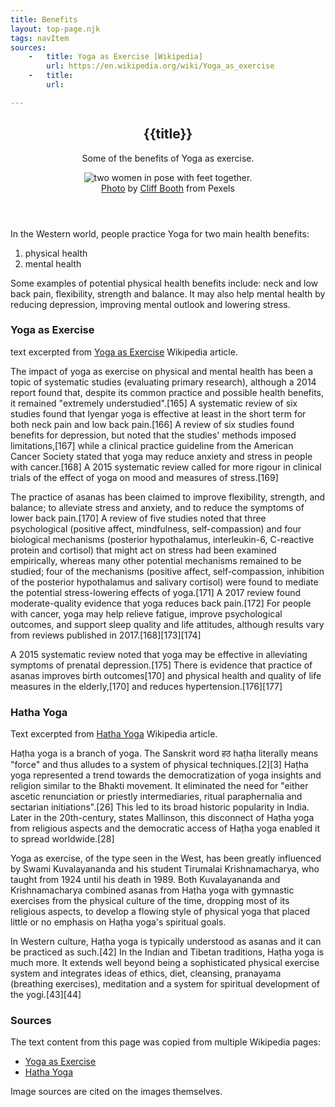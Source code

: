 ```yaml
---
title: Benefits
layout: top-page.njk
tags: navItem
sources:
    -   title: Yoga as Exercise [Wikipedia]
        url: https://en.wikipedia.org/wiki/Yoga_as_exercise
    -   title:
        url: 

---
```


<header class="page-header">
  <h2 class="page-title">{{title}}</h2>
  <div class="page-description">
    <p>Some of the benefits of Yoga as exercise.</p>
  </div>
  <figure class="image">
    <img src="/images/pexels-cliff-booth-4057269.jpg" alt="two women in pose with feet together.">
    <figcaption><a href="https://www.pexels.com/photo/photo-of-women-exercising-together-4057269/">Photo</a> by <a href="https://www.pexels.com/@cliff-booth?utm_content=attributionCopyText&utm_medium=referral&utm_source=pexels">Cliff Booth</a> from Pexels</figcaption>
  </figure>
</header>

In the Western world, people practice Yoga for two main health benefits:

1. physical health
2. mental health

Some examples of potential physical health benefits include: neck and low back pain, flexibility, strength and balance. It may also help mental health by reducing depression, improving mental outlook and lowering stress.

### Yoga as Exercise
<p class="cite">text excerpted from <a href="https://en.wikipedia.org/wiki/Yoga_as_exercise">Yoga as Exercise</a> Wikipedia article.</p>

The impact of yoga as exercise on physical and mental health has been a topic of systematic studies (evaluating primary research), although a 2014 report found that, despite its common practice and possible health benefits, it remained "extremely understudied".[165] A systematic review of six studies found that Iyengar yoga is effective at least in the short term for both neck pain and low back pain.[166] A review of six studies found benefits for depression, but noted that the studies' methods imposed limitations,[167] while a clinical practice guideline from the American Cancer Society stated that yoga may reduce anxiety and stress in people with cancer.[168] A 2015 systematic review called for more rigour in clinical trials of the effect of yoga on mood and measures of stress.[169]

The practice of asanas has been claimed to improve flexibility, strength, and balance; to alleviate stress and anxiety, and to reduce the symptoms of lower back pain.[170] A review of five studies noted that three psychological (positive affect, mindfulness, self-compassion) and four biological mechanisms (posterior hypothalamus, interleukin-6, C-reactive protein and cortisol) that might act on stress had been examined empirically, whereas many other potential mechanisms remained to be studied; four of the mechanisms (positive affect, self-compassion, inhibition of the posterior hypothalamus and salivary cortisol) were found to mediate the potential stress-lowering effects of yoga.[171] A 2017 review found moderate-quality evidence that yoga reduces back pain.[172] For people with cancer, yoga may help relieve fatigue, improve psychological outcomes, and support sleep quality and life attitudes, although results vary from reviews published in 2017.[168][173][174]

A 2015 systematic review noted that yoga may be effective in alleviating symptoms of prenatal depression.[175] There is evidence that practice of asanas improves birth outcomes[170] and physical health and quality of life measures in the elderly,[170] and reduces hypertension.[176][177]

### Hatha Yoga
<p class="cite">Text excerpted from <a href="https://en.wikipedia.org/wiki/Hatha_yog">Hatha Yoga</a> Wikipedia article.</p>
Haṭha yoga is a branch of yoga. The Sanskrit word हठ haṭha literally means "force" and thus alludes to a system of physical techniques.[2][3] Haṭha yoga represented a trend towards the democratization of yoga insights and religion similar to the Bhakti movement. It eliminated the need for "either ascetic renunciation or priestly intermediaries, ritual paraphernalia and sectarian initiations".[26] This led to its broad historic popularity in India. Later in the 20th-century, states Mallinson, this disconnect of Haṭha yoga from religious aspects and the democratic access of Haṭha yoga enabled it to spread worldwide.[28]

Yoga as exercise, of the type seen in the West, has been greatly influenced by Swami Kuvalayananda and his student Tirumalai Krishnamacharya, who taught from 1924 until his death in 1989. Both Kuvalayananda and Krishnamacharya combined asanas from Haṭha yoga with gymnastic exercises from the physical culture of the time, dropping most of its religious aspects, to develop a flowing style of physical yoga that placed little or no emphasis on Haṭha yoga's spiritual goals.

In Western culture, Haṭha yoga is typically understood as asanas and it can be practiced as such.[42] In the Indian and Tibetan traditions, Haṭha yoga is much more. It extends well beyond being a sophisticated physical exercise system and integrates ideas of ethics, diet, cleansing, pranayama (breathing exercises), meditation and a system for spiritual development of the yogi.[43][44]



<footer class="pose-footer">
<div class="sources">
    <h3>Sources</h3>
    <p>The text content from this page was copied from multiple Wikipedia pages:</p>
    <ul>
        <li id="yoga-as-exercise"><a href="https://en.wikipedia.org/wiki/Yoga_as_exercise">Yoga as Exercise</a></li>
        <li id="hatha-yoga"><a href="https://en.wikipedia.org/wiki/Hatha_yoga">Hatha Yoga</a></li>
    </ul>
    <p>Image sources are cited on the images themselves.</p>
</div>
</footer>